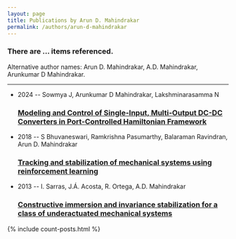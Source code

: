 ```yaml
---
layout: page
title: Publications by Arun D. Mahindrakar
permalink: /authors/arun-d-mahindrakar
---
```


<h3 id="number-posts">There are ... items referenced.</h3>
<p id='info-authors'>Alternative author names: Arun D. Mahindrakar, A.D. Mahindrakar, Arunkumar D Mahindrakar.</p>
<hr />
<ul class="post-list">
<li><span class='post-meta'>2024 -- Sowmya J, Arunkumar D Mahindrakar, Lakshminarasamma N</span><h3><a class='post-link' href="{{ site.baseurl }}/modeling-and-control-of-single-input-multi-output-dc-dc-converters-in-port-controlled-hamiltonian-framework">Modeling and Control of Single-Input, Multi-Output DC-DC Converters in Port-Controlled Hamiltonian Framework</a></h3></li>
<li><span class='post-meta'>2018 -- S Bhuvaneswari, Ramkrishna Pasumarthy, Balaraman Ravindran, Arun D. Mahindrakar</span><h3><a class='post-link' href="{{ site.baseurl }}/tracking-and-stabilization-of-mechanical-systems-using-reinforcement-learning">Tracking and stabilization of mechanical systems using reinforcement learning</a></h3></li>
<li><span class='post-meta'>2013 -- I. Sarras, J.Á. Acosta, R. Ortega, A.D. Mahindrakar</span><h3><a class='post-link' href="{{ site.baseurl }}/constructive-immersion-and-invariance-stabilization-for-a-class-of-underactuated-mechanical-systems">Constructive immersion and invariance stabilization for a class of underactuated mechanical systems</a></h3></li>

</ul>
{% include count-posts.html %}
